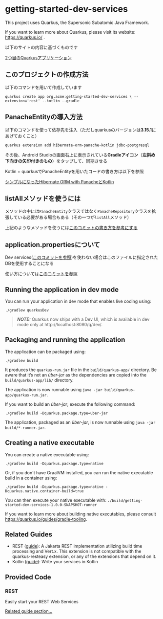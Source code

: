 # getting-started-dev-services

This project uses Quarkus, the Supersonic Subatomic Java Framework.

If you want to learn more about Quarkus, please visit its website: https://quarkus.io/ .

以下のサイトの内容に基づくものです

[2つ目のQuarkusアプリケーション](https://ja.quarkus.io/guides/getting-started-dev-services)

## このプロジェクトの作成方法

以下のコマンドを用いて作成しています

`quarkus create app org.acme:getting-started-dev-services \
    --extension='rest' --kotlin --gradle`

## PanacheEntityの導入方法

以下のコマンドを使って依存先を注入（ただしquarkusのバージョンは**3.15.1**にあげておくこと）

`quarkus extension add hibernate-orm-panache-kotlin jdbc-postgresql`

その後、Android Studioの画面右上に表示されている**Gradleアイコン**（**左斜め下向きの矢印付きのもの**）をタップして、同期させる

Kotlin + quarkusでPanacheEntityを用いたコードの書き方は以下を参照

[シンプルになったHibernate ORM with PanacheとKotlin](https://ja.quarkus.io/guides/hibernate-orm-panache-kotlin)

## listAllメソッドを使うには

メソッドの中には`PanacheEntity`クラスではなく`PanacheRepository`クラスを拡張している必要がある場合もある（その一つが`listAll`メソッド）

上記のようなメソッドを使うには[このコミットの書き方を参考にする](https://github.com/hide0621/getting-started-dev-services/commit/11d4419780d024dfac4a7badb672fc7251c6d951)

## application.propertiesについて

Dev services([このコミットを参照](https://github.com/hide0621/getting-started-dev-services/commit/fc6cae34c450b68a8753fb77cf03e2e38d81e5d1))を使わない場合はこのファイルに指定されたDBを使用することになる

使い方については[このコミットを参照](https://github.com/hide0621/getting-started-dev-services/commit/fc6cae34c450b68a8753fb77cf03e2e38d81e5d1)

## Running the application in dev mode

You can run your application in dev mode that enables live coding using:
```shell script
./gradlew quarkusDev
```

> **_NOTE:_**  Quarkus now ships with a Dev UI, which is available in dev mode only at http://localhost:8080/q/dev/.

## Packaging and running the application

The application can be packaged using:
```shell script
./gradlew build
```
It produces the `quarkus-run.jar` file in the `build/quarkus-app/` directory.
Be aware that it’s not an _über-jar_ as the dependencies are copied into the `build/quarkus-app/lib/` directory.

The application is now runnable using `java -jar build/quarkus-app/quarkus-run.jar`.

If you want to build an _über-jar_, execute the following command:
```shell script
./gradlew build -Dquarkus.package.type=uber-jar
```

The application, packaged as an _über-jar_, is now runnable using `java -jar build/*-runner.jar`.

## Creating a native executable

You can create a native executable using: 
```shell script
./gradlew build -Dquarkus.package.type=native
```

Or, if you don't have GraalVM installed, you can run the native executable build in a container using: 
```shell script
./gradlew build -Dquarkus.package.type=native -Dquarkus.native.container-build=true
```

You can then execute your native executable with: `./build/getting-started-dev-services-1.0.0-SNAPSHOT-runner`

If you want to learn more about building native executables, please consult https://quarkus.io/guides/gradle-tooling.

## Related Guides

- REST ([guide](https://quarkus.io/guides/rest)): A Jakarta REST implementation utilizing build time processing and Vert.x. This extension is not compatible with the quarkus-resteasy extension, or any of the extensions that depend on it.
- Kotlin ([guide](https://quarkus.io/guides/kotlin)): Write your services in Kotlin

## Provided Code

### REST

Easily start your REST Web Services

[Related guide section...](https://quarkus.io/guides/getting-started-reactive#reactive-jax-rs-resources)
